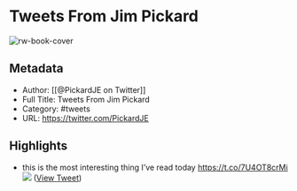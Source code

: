 # Tweets From Jim Pickard

![rw-book-cover](https://pbs.twimg.com/profile_images/1799087792539971584/t5p34hn8.jpg)

## Metadata
- Author: [[@PickardJE on Twitter]]
- Full Title: Tweets From Jim Pickard
- Category: #tweets
- URL: https://twitter.com/PickardJE

## Highlights
- this is the most interesting thing I’ve read today https://t.co/7U4OT8crMi
  ![](https://pbs.twimg.com/media/FdbPOeDWYAEvLZ1.jpg) ([View Tweet](https://twitter.com/PickardJE/status/1573672973034209280))
